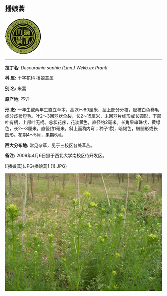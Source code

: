 ## 播娘蒿

![西北大学校园网络植物志](JPG/nwu.gif)

---

**拉丁名:**  _Descurainia sophia (Linn.) Webb.ex Prantl_

**科 属:** 十字花科 播娘蒿属

**别 名:** 米蒿

**原产地:** 不详

**形  态:** 一年生或两年生直立草本，高20～80厘米，茎上部分分枝，密被白色卷毛或分歧状短毛。叶2～3回羽状全裂，长2～15厘米，末回羽片线形或长圆形，下部叶有柄，上部叶无柄。总状花序，花淡黄色，直径约2毫米。长角果串珠状，黄绿色，长2～3厘米，直径约1毫米，斜上而稍内弯；种子1裂，暗褐色，椭圆形或长圆形。花期4～5月，果期6月。

**西大分布地:** 常见杂草，见于三校区各处草丛。

**备注:** 2009年4月6日摄于西北大学南校区待开发区。

![播娘蒿](JPG/播娘蒿1 (1).JPG) 

![播娘蒿](JPG/播娘蒿1.JPG) 

